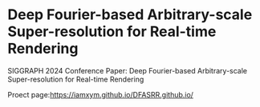 # Deep Fourier-based Arbitrary-scale Super-resolution for Real-time Rendering
SIGGRAPH 2024 Conference Paper: Deep Fourier-based Arbitrary-scale Super-resolution for Real-time Rendering

Proect page:https://iamxym.github.io/DFASRR.github.io/